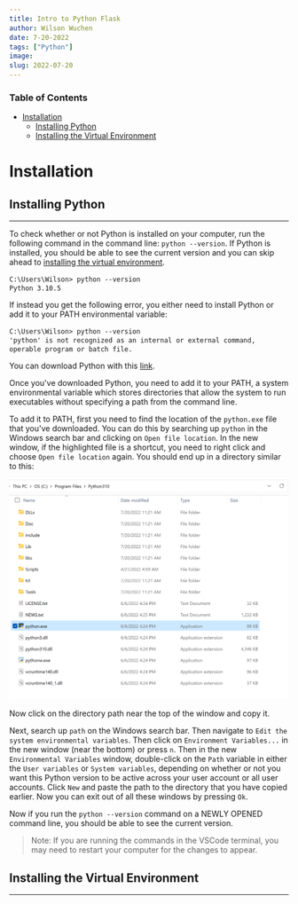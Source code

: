 ```yaml
---
title: Intro to Python Flask  
author: Wilson Wuchen
date: 7-20-2022
tags: ["Python"]
image: 
slug: 2022-07-20
---
```


### Table of Contents

- [Installation](#installation)
  - [Installing Python](#installing-python)
  - [Installing the Virtual Environment](#installing-the-virtual-environment)

# Installation

## Installing Python

---

To check whether or not Python is installed on your computer, run the following command in the command line: `python --version`. If Python is installed, you should be able to see the current version and you can skip ahead to [installing the virtual environment](#installing-the-virtual-environment).

```
C:\Users\Wilson> python --version
Python 3.10.5
```

If instead you get the following error, you either need to install Python or add it to your PATH environmental variable:

```
C:\Users\Wilson> python --version
'python' is not recognized as an internal or external command,
operable program or batch file.
```

You can download Python with this [link](https://www.python.org/downloads/).

Once you've downloaded Python, you need to add it to your PATH, a system environmental variable which stores directories that allow the system to run executables without specifying a path from the command line.

To add it to PATH, first you need to find the location of the `python.exe` file that you've downloaded. You can do this by searching up `python` in the Windows search bar and clicking on `Open file location`. In the new window, if the highlighted file is a shortcut, you need to right click and choose `Open file location` again. You should end up in a directory similar to this:

![](../images/python_location.png)


Now click on the directory path near the top of the window and copy it.

Next, search up `path` on the Windows search bar. Then navigate to `Edit the system environmental variables`. Then click on `Environment Variables...` in the new window (near the bottom) or press `n`. Then in the new `Environmental Variables` window, double-click on the `Path` variable in either the `User variables` or `System variables`, depending on whether or not you want this Python version to be active across your user account or all user accounts. Click `New` and paste the path to the directory that you have copied earlier. Now you can exit out of all these windows by pressing `Ok`.

Now if you run the `python --version` command on a NEWLY OPENED command line, you should be able to see the current version.

> Note: If you are running the commands in the VSCode terminal, you may need to restart your computer for the changes to appear.

## Installing the Virtual Environment

---

